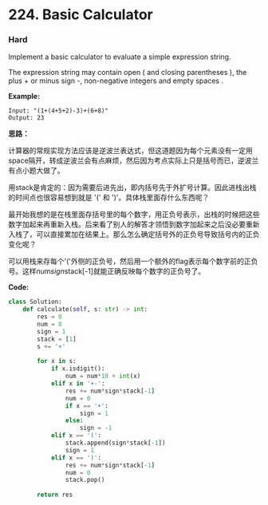 # 224. Basic Calculator
### Hard

Implement a basic calculator to evaluate a simple expression string.

The expression string may contain open ( and closing parentheses ), the plus + or minus sign -, non-negative integers and empty spaces .

**Example:**

```
Input: "(1+(4+5+2)-3)+(6+8)"
Output: 23
```

**思路：**

计算器的常规实现方法应该是逆波兰表达式，但这道题因为每个元素没有一定用space隔开，转成逆波兰会有点麻烦，然后因为考点实际上只是括号而已，逆波兰有点小题大做了。

用stack是肯定的：因为需要后进先出，即内括号先于外扩号计算。因此进栈出栈的时间点也很容易想到就是 '(' 和 ')'。具体栈里面存什么东西呢？

最开始我想的是在栈里面存括号里的每个数字，用正负号表示，出栈的时候把这些数字加起来再重新入栈。后来看了别人的解答才领悟到数字加起来之后没必要重新入栈了，可以直接累加在结果上。那么怎么确定括号外的正负号导致括号内的正负变化呢？

可以用栈来存每个'('外侧的正负号，然后用一个额外的flag表示每个数字前的正负号。这样num*sign*stack[-1]就能正确反映每个数字的正负号了。

**Code:**
```python
class Solution:
    def calculate(self, s: str) -> int:
        res = 0
        num = 0
        sign = 1
        stack = [1]
        s += '+'
        
        for x in s:
            if x.isdigit():
                num = num*10 + int(x)
            elif x in '+-':
                res += num*sign*stack[-1]
                num = 0
                if x == '+':
                    sign = 1
                else:
                    sign = -1
            elif x == '(':
                stack.append(sign*stack[-1])
                sign = 1
            elif x == ')':
                res += num*sign*stack[-1]
                num = 0
                stack.pop()
        
        return res
```

